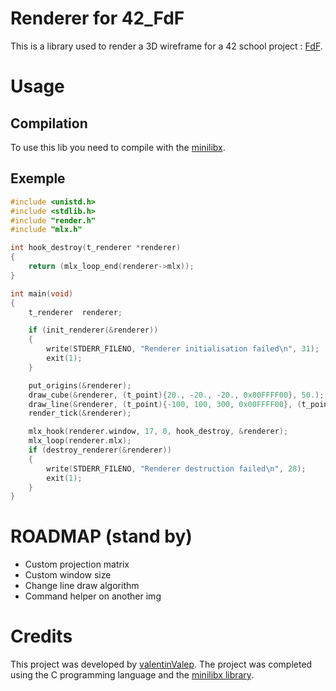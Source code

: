 # Renderer for 42_FdF
This is a library used to render a 3D wireframe for a 42 school project : [FdF](https://github.com/valentinValep/42_Fdf).

# Usage

## Compilation

To use this lib you need to compile with the [minilibx](https://github.com/42Paris/minilibx-linux).

## Exemple

```c
#include <unistd.h>
#include <stdlib.h>
#include "render.h"
#include "mlx.h"

int	hook_destroy(t_renderer *renderer)
{
	return (mlx_loop_end(renderer->mlx));
}

int	main(void)
{
	t_renderer	renderer;

	if (init_renderer(&renderer))
	{
		write(STDERR_FILENO, "Renderer initialisation failed\n", 31);
		exit(1);
	}

	put_origins(&renderer);
	draw_cube(&renderer, (t_point){20., -20., -20., 0x00FFFF00}, 50.);
	draw_line(&renderer, (t_point){-100, 100, 300, 0x00FFFF00}, (t_point){100, 0, 300, 0x0000FF00});
	render_tick(&renderer);

	mlx_hook(renderer.window, 17, 0, hook_destroy, &renderer);
	mlx_loop(renderer.mlx);
	if (destroy_renderer(&renderer))
	{
		write(STDERR_FILENO, "Renderer destruction failed\n", 28);
		exit(1);
	}
}
```

# ROADMAP (stand by)
-	Custom projection matrix
-	Custom window size
-	Change line draw algorithm
-	Command helper on another img

# Credits
This project was developed by [valentinValep](https://github.com/valentinValep). The project was completed using the C programming language and the [minilibx library](https://github.com/42Paris/minilibx-linux).
